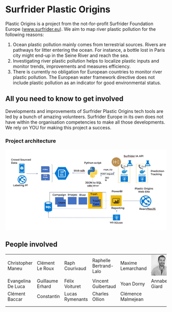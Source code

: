 # Surfrider Plastic Origins

Plastic Origins is a project from the not-for-profit Surfrider Foundation Europe (www.surfrider.eu). We aim to map river plastic pollution for the following reasons:

1. Ocean plastic pollution mainly comes from terrestrial sources. Rivers are pathways for litter entering the ocean. For instance, a bottle lost in Paris city might end-up in the Seine River and reach the sea.
2. Investigating river plastic pollution helps to localize plastic inputs and monitor trends, improvements and measures efficiency.
3. There is currently no obligation for European countries to monitor river plastic pollution. The European water framework directive does not include plastic pollution as an indicator for good environmental status.


## All you need to know to get involved

Developments and improvements of Surfrider Plastic Origins tech tools are led by a bunch of amazing volunteers. Surfrider Europe in its own does not have within the organisation competencies to make all those developments. We rely on YOU for making this project a success. 


### Project architecture

![Project architecture](/assets/project-architecture.JPG)

## People involved
|                    |                  |                 |                        |                    |                   |
| ------------------ | ---------------- | --------------- | ---------------------- | ------------------ | ----------------- |
| Christopher Maneu  | Clément Le Roux  | Raph Courivaud  | Raphelle Bertrand-Lalo | Maxime Lemarchand  | ![Christophe Havard](/assets/ChristopheHavard.jpg)|
| Evangelina De Luca | Guillaume Erhard | Félix Voituret  | Vincent Guibertaud     | Yoan Dorny         | Annabelle Giard   |
| Clément Baccar     | Constantin       | Lucas Rymenants | Charles Ollion         | Clémence Malmejean |                   |
|                    |                  |                 |                        |                    |                   |
|                    |                  |                 |                        |                    |                   |

             	              	                  	                      	                 
                    	                	              	                  	                      	                 
                    	                	              	                  	                      	                 





